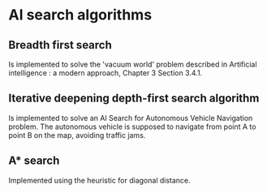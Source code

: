 # AI search algorithms

## Breadth first search
Is implemented to solve the 'vacuum world' problem described in Artificial intelligence : a modern approach, Chapter 3 Section 3.4.1.

## Iterative deepening depth-first search algorithm
Is implemented to solve an AI Search for Autonomous Vehicle Navigation problem. The autonomous vehicle is supposed to navigate from point A to point B on the map, avoiding traffic jams. 

## A* search
Implemented using the heuristic for diagonal distance.